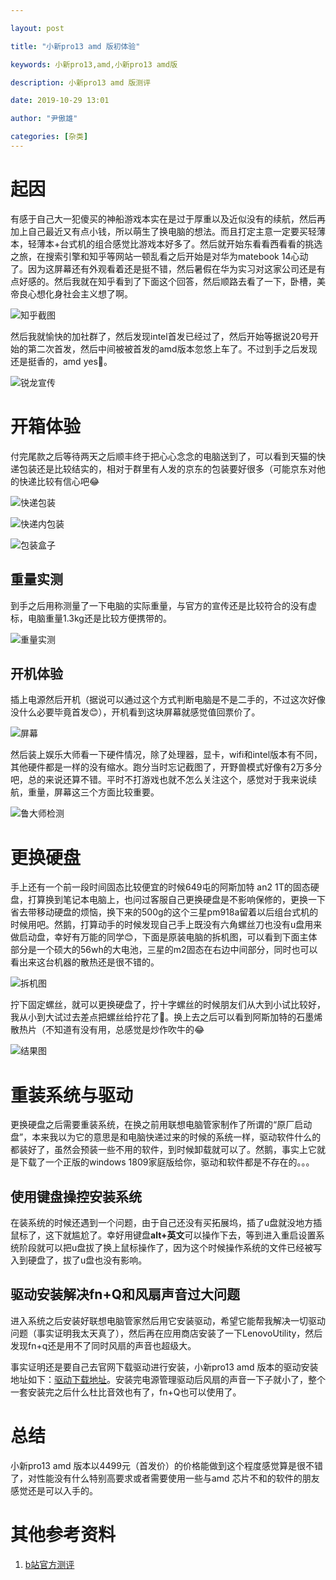 ```yaml
---

layout: post

title: "小新pro13 amd 版初体验"

keywords: 小新pro13,amd,小新pro13 amd版

description: 小新pro13 amd 版测评

date: 2019-10-29 13:01

author: "尹傲雄"

categories: [杂类]
---
```


# 起因

有感于自己大一犯傻买的神船游戏本实在是过于厚重以及近似没有的续航，然后再加上自己最近又有点小钱，所以萌生了换电脑的想法。而且打定主意一定要买轻薄本，轻薄本+台式机的组合感觉比游戏本好多了。然后就开始东看看西看看的挑选之旅，在搜索引擎和知乎等网站一顿乱看之后开始是对华为matebook 14心动了。因为这屏幕还有外观看着还是挺不错，然后暑假在华为实习对这家公司还是有点好感的。然后我就在知乎看到了下面这个回答，然后顺路去看了一下，卧槽，美帝良心想化身社会主义想了啊。

![知乎截图](https://cdn.yinaoxiong.cn/image/posts/2019-10-29/%E7%9F%A5%E4%B9%8E%E6%88%AA%E5%9B%BE.jpg)

然后我就愉快的加社群了，然后发现intel首发已经过了，然后开始等据说20号开始的第二次首发，然后中间被被首发的amd版本忽悠上车了。不过到手之后发现还是挺香的，amd yes🤣。

![锐龙宣传](https://cdn.yinaoxiong.cn/image/posts/2019-10-29/%E9%94%90%E9%BE%99%E5%AE%A3%E4%BC%A0.jpg)

# 开箱体验

付完尾款之后等待两天之后顺丰终于把心心念念的电脑送到了，可以看到天猫的快递包装还是比较结实的，相对于群里有人发的京东的包装要好很多（可能京东对他的快递比较有信心吧😂

![快递包装](https://cdn.yinaoxiong.cn/image/posts/2019-10-29/%E5%BF%AB%E9%80%92%E5%8C%85%E8%A3%85.jpg)

![快递内包装](https://cdn.yinaoxiong.cn/image/posts/2019-10-29/%E5%BF%AB%E9%80%92%E5%86%85%E5%8C%85%E8%A3%85.jpg)

![包装盒子](https://cdn.yinaoxiong.cn/image/posts/2019-10-29/%E5%8C%85%E8%A3%85%E7%9B%92%E5%AD%90.jpg)

## 重量实测

到手之后用称测量了一下电脑的实际重量，与官方的宣传还是比较符合的没有虚标，电脑重量1.3kg还是比较方便携带的。

![重量实测](https://cdn.yinaoxiong.cn/image/posts/2019-10-29/%E9%87%8D%E9%87%8F%E5%AE%9E%E6%B5%8B.jpg)

## 开机体验

插上电源然后开机（据说可以通过这个方式判断电脑是不是二手的，不过这次好像没什么必要毕竟首发😊），开机看到这块屏幕就感觉值回票价了。

![屏幕](https://cdn.yinaoxiong.cn/image/posts/2019-10-29/%E5%B1%8F%E5%B9%95.jpg)

然后装上娱乐大师看一下硬件情况，除了处理器，显卡，wifi和intel版本有不同，其他硬件都是一样的没有缩水。跑分当时忘记截图了，开野兽模式好像有2万多分吧，总的来说还算不错。平时不打游戏也就不怎么关注这个，感觉对于我来说续航，重量，屏幕这三个方面比较重要。

![鲁大师检测](https://cdn.yinaoxiong.cn/image/posts/2019-10-29/%E9%B2%81%E5%A4%A7%E5%B8%88%E6%A3%80%E6%B5%8B.jpg)

# 更换硬盘

手上还有一个前一段时间固态比较便宜的时候649屯的阿斯加特 an2 1T的固态硬盘，打算换到笔记本电脑上，也问过客服自己更换硬盘是不影响保修的，更换一下省去带移动硬盘的烦恼，换下来的500g的这个三星pm918a留着以后组台式机的时候用吧。然鹅，打算动手的时候发现自己手上既没有六角螺丝刀也没有u盘用来做启动盘，幸好有万能的同学😊，下面是原装电脑的拆机图，可以看到下面主体部分是一个硕大的56wh的大电池，三星的m2固态在右边中间部分，同时也可以看出来这台机器的散热还是很不错的。

![拆机图](https://cdn.yinaoxiong.cn/image/posts/2019-10-29/%E6%8B%86%E6%9C%BA%E5%9B%BE.jpg)

拧下固定螺丝，就可以更换硬盘了，拧十字螺丝的时候朋友们从大到小试比较好，我从小到大试过去差点把螺丝给拧花了😬。换上去之后可以看到阿斯加特的石墨烯散热片（不知道有没有用，总感觉是炒作吹牛的😂

![结果图](https://cdn.yinaoxiong.cn/image/posts/2019-10-29/%E7%BB%93%E6%9E%9C%E5%9B%BE.jpg)

# 重装系统与驱动

更换硬盘之后需要重装系统，在换之前用联想电脑管家制作了所谓的“原厂启动盘”，本来我以为它的意思是和电脑快递过来的时候的系统一样，驱动软件什么的都装好了，虽然会预装一些不用的软件，到时候卸载就可以了。然鹅，事实上它就是下载了一个正版的windows 1809家庭版给你，驱动和软件都是不存在的。。。

## 使用键盘操控安装系统

在装系统的时候还遇到一个问题，由于自己还没有买拓展坞，插了u盘就没地方插鼠标了，这下就尴尬了。幸好用键盘**alt+英文**可以操作下去，等到进入重启设置系统阶段就可以把u盘拔了换上鼠标操作了，因为这个时候操作系统的文件已经被写入到硬盘了，拔了u盘也没有影响。

## 驱动安装解决fn+Q和风扇声音过大问题

进入系统之后安装好联想电脑管家然后用它安装驱动，希望它能帮我解决一切驱动问题（事实证明我太天真了），然后再在应用商店安装了一下LenovoUtility，然后发现fn+q还是用不了同时风扇的声音也超级大。

事实证明还是要自己去官网下载驱动进行安装，小新pro13 amd 版本的驱动安装地址如下：[驱动下载地址](https://newsupport.lenovo.com.cn/driveList.html?fromsource=driveList&selname=%E5%B0%8F%E6%96%B0%20Pro-13%202019(AMD%E5%B9%B3%E5%8F%B0%EF%BC%9AAPI%E7%89%88))。安装完电源管理驱动后风扇的声音一下子就小了，整个一套安装完之后什么杜比音效也有了，fn+Q也可以使用了。

# 总结

小新pro13 amd 版本以4499元（首发价）的价格能做到这个程度感觉算是很不错了，对性能没有什么特别高要求或者需要使用一些与amd 芯片不和的软件的朋友感觉还是可以入手的。

# 其他参考资料

1. [b站官方测评](https://www.bilibili.com/video/av73830802)